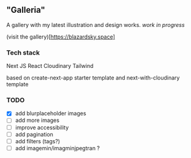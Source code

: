 ## "Galleria"
A gallery with my latest illustration and design works. *work in progress*

(visit the gallery)[https://blazardsky.space]


### Tech stack
Next JS
React
Cloudinary
Tailwind

based on create-next-app starter template and next-with-cloudinary template


### TODO
- [x] add blurplaceholder images
- [ ] add more images
- [ ] improve accessibility
- [ ] add pagination
- [ ] add filters (tags?)
- [ ] add imagemin/imagminjpegtran ?